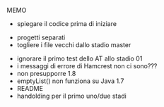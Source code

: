 MEMO

- spiegare il codice prima di iniziare
+ progetti separati
+ togliere i file vecchi dallo stadio master
- ignorare il primo test dello AT allo stadio 01
- i messaggi di errore di Hamcrest non ci sono???
- non presupporre 1.8
- emptyList() non funziona su Java 1.7
- README
- handolding per il primo uno/due stadi

